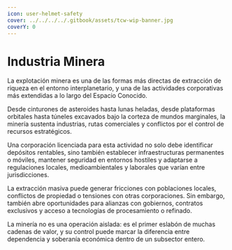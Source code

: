 ```yaml
---
icon: user-helmet-safety
cover: ../../../../.gitbook/assets/tcw-wip-banner.jpg
coverY: 0
---
```


# Industria Minera

La explotación minera es una de las formas más directas de extracción de riqueza en el entorno interplanetario, y una de las actividades corporativas más extendidas a lo largo del Espacio Conocido.

Desde cinturones de asteroides hasta lunas heladas, desde plataformas orbitales hasta túneles excavados bajo la corteza de mundos marginales, la minería sustenta industrias, rutas comerciales y conflictos por el control de recursos estratégicos.

Una corporación licenciada para esta actividad no solo debe identificar depósitos rentables, sino también establecer infraestructuras permanentes o móviles, mantener seguridad en entornos hostiles y adaptarse a regulaciones locales, medioambientales y laborales que varían entre jurisdicciones.

La extracción masiva puede generar fricciones con poblaciones locales, conflictos de propiedad o tensiones con otras corporaciones. Sin embargo, también abre oportunidades para alianzas con gobiernos, contratos exclusivos y acceso a tecnologías de procesamiento o refinado.

La minería no es una operación aislada: es el primer eslabón de muchas cadenas de valor, y su control puede marcar la diferencia entre dependencia y soberanía económica dentro de un subsector entero.
